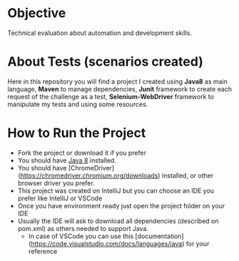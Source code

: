 # Objective
Technical evaluation about automation and development skills.

# About Tests (scenarios created)
Here in this repository you will find a project I created using __Java8__ as main language, __Maven__ to manage dependencies, __Junit__ framework to create each request of the challenge as a test, __Selenium-WebDriver__ framework to manipulate my tests and using some resources.

# How to Run the Project
* Fork the project or download it if you prefer
* You should have [Java 8](https://www.java.com/en/download/help/index_installing.html) installed.
* You should have [ChromeDriver] (https://chromedriver.chromium.org/downloads) installed, or other browser driver you prefer.
* This project was created on IntelliJ but you can choose an IDE you prefer like IntelliJ or VSCode
* Once you have environment ready just open the project folder on your IDE
* Usually the IDE will ask to download all dependencies (described on pom.xml) as others needed to support Java.
  * In case of VSCode you can use this [documentation] (https://code.visualstudio.com/docs/languages/java) for your reference 
